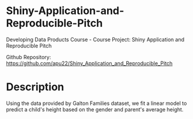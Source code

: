 # Shiny-Application-and-Reproducible-Pitch
Developing Data Products Course - Course Project: Shiny Application and Reproducible Pitch

Github Repository: https://github.com/apu22/Shiny_Application_and_Reproducible_Pitch


# Description
Using the data provided by Galton Families dataset, we fit a linear model to predict a child's height based on the gender and parent's average height.
